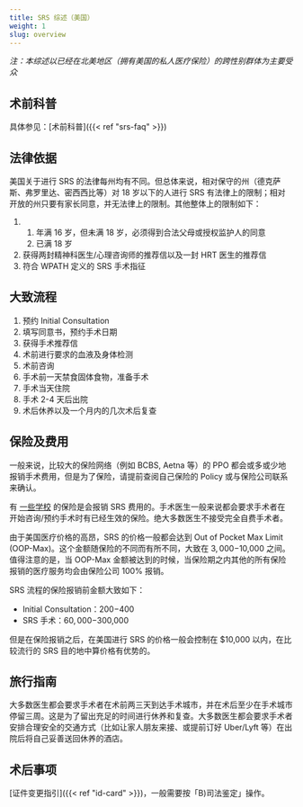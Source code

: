 ```yaml
---
title: SRS 综述（美国）
weight: 1
slug: overview
---
```


*注：本综述以已经在北美地区（拥有美国的私人医疗保险）的跨性别群体为主要受众*

## 术前科普

具体参见：[术前科普]({{< ref "srs-faq" >}})

## 法律依据

美国关于进行 SRS 的法律每州均有不同。但总体来说，相对保守的州（德克萨斯、弗罗里达、密西西比等）对 18 岁以下的人进行 SRS 有法律上的限制；相对开放的州只要有家长同意，并无法律上的限制。其他整体上的限制如下：

<!-- markdownlint-disable -->

1. 1. 年满 16 岁，但未满 18 岁，必须得到合法父母或授权监护人的同意
   1. 已满 18 岁
1. 获得两封精神科医生/心理咨询师的推荐信以及一封 HRT 医生的推荐信
1. 符合 WPATH 定义的 SRS 手术指征

<!-- markdownlint-restore -->

## 大致流程

1. 预约 Initial Consultation
1. 填写同意书，预约手术日期
1. 获得手术推荐信
1. 术前进行要求的血液及身体检测
1. 术前咨询
1. 手术前一天禁食固体食物，准备手术
1. 手术当天住院
1. 手术 2-4 天后出院
1. 术后休养以及一个月内的几次术后复查

## 保险及费用

一般来说，比较大的保险网络（例如 BCBS, Aetna 等）的 PPO 都会或多或少地报销手术费用，但是为了保险，请提前查阅自己保险的 Policy 或与保险公司联系来确认。

有 [一些学校][reimbursable] 的保险是会报销 SRS 费用的。手术医生一般来说都会要求手术者在开始咨询/预约手术时有已经生效的保险。绝大多数医生不接受完全自费手术者。

[reimbursable]: https://github.com/KristallWang/Transgender-lost-years/blob/master/0001_Education/Oversea/In_US/可以报销HRT&SRS的美国大学的清单.md

由于美国医疗价格的高昂，SRS 的价格一般都会达到 Out of Pocket Max Limit (OOP-Max)。这个金额随保险的不同而有所不同，大致在 $3,000-$10,000 之间。值得注意的是，当 OOP-Max 金额被达到的时候，当保险期之内其他的所有保险报销的医疗服务均会由保险公司 100% 报销。

SRS 流程的保险报销前金额大致如下：

- Initial Consultation：$200-$400
- SRS 手术：$60,000-$300,000

但是在保险报销之后，在美国进行 SRS 的价格一般会控制在 $10,000 以内，在比较流行的 SRS 目的地中算价格有优势的。

## 旅行指南

大多数医生都会要求手术者在术前两三天到达手术城市，并在术后至少在手术城市停留三周。这是为了留出充足的时间进行休养和复查。大多数医生都会要求手术者安排合理安全的交通方式（比如让家人朋友来接、或提前订好 Uber/Lyft 等）在出院后将自己妥善送回休养的酒店。

## 术后事项

[证件变更指引]({{< ref "id-card" >}})，一般需要按「B)司法鉴定」操作。
<!--TODO 在美证件的修改，如驾驶证-->
